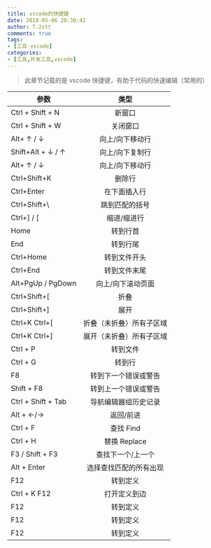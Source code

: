 ```yaml
---
title: vscode的快捷键
date: 2018-05-06 20:30:42
author: T.2stt
comments: true
tags:
- [工具-vscode]
categories:
- [工具,开发工具,vscode]
---
```


>此章节记载的是 vscode 快捷键，有助于代码的快速编辑（常用的）

| 参数        | 类型    |
| --------   | :-----:   |
| Ctrl + Shift + N   | 新窗口      |
| Ctrl + Shift + W   | 关闭窗口      |
| Alt+ ↑ / ↓   | 向上/向下移动行      |
| Shift+Alt + ↓ / ↑   | 向上/向下复制行      |
| Alt+ ↑ / ↓   | 向上/向下移动行      |
| Ctrl+Shift+K  | 删除行      |
| Ctrl+Enter  | 在下面插入行      |
| Ctrl+Shift+\  | 跳到匹配的括号      |
| Ctrl+] / [ | 缩进/缩进行      |
| Home  | 转到行首      |
| End  | 转到行尾    |
| Ctrl+Home  | 转到文件开头      |
| Ctrl+End  | 转到文件末尾      |
| Alt+PgUp / PgDown  | 向上/向下滚动页面      |
| Ctrl+Shift+[  | 折叠      |
| Ctrl+Shift+]  | 展开      |
| Ctrl+K Ctrl+[  | 折叠（未折叠）所有子区域       |
| Ctrl+K Ctrl+]  | 展开（未折叠）所有子区域       |
| Ctrl + P | 转到文件      |
| Ctrl + G | 转到行      |
| F8  | 转到下一个错误或警告      |
| Shift + F8  | 转到上一个错误或警告      |
| Ctrl + Shift + Tab  | 导航编辑器组历史记录      |
| Alt + ←/→  | 返回/前进      |
| Ctrl + F  | 查找 Find      |
| Ctrl + H  | 替换 Replace      |
| F3 / Shift + F3  | 查找下一个/上一个      |
| Alt + Enter  | 选择查找匹配的所有出现      |
| F12  | 转到定义       |
| Ctrl + K F12  | 打开定义到边        |
| F12  | 转到定义       |
| F12  | 转到定义       |
| F12  | 转到定义       |







